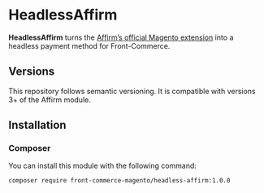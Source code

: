 # HeadlessAffirm

**HeadlessAffirm** turns the [Affirm’s official Magento extension](https://github.com/Affirm/Magento2_Affirm) into a headless payment method for Front-Commerce.


## Versions

This repository follows semantic versioning. It is compatible with versions 3+ of the Affirm module.

## Installation

### Composer

You can install this module with the following command:
```
composer require front-commerce-magento/headless-affirm:1.0.0
```